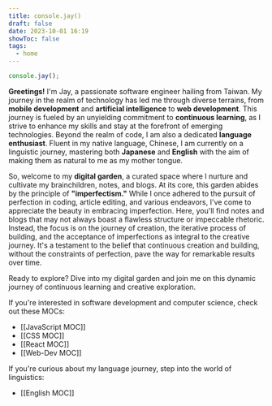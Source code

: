 ```yaml
---
title: console.jay()
draft: false
date: 2023-10-01 16:19
showToc: false
tags:
  - home
--- 
```


```js title="index.js"
console.jay();
```

**Greetings!** I'm Jay, a passionate software engineer hailing from Taiwan. My journey in the realm of technology has led me through diverse terrains, from **mobile development** and **artificial intelligence** to **web development**. This journey is fueled by an unyielding commitment to **continuous learning**, as I strive to enhance my skills and stay at the forefront of emerging technologies. Beyond the realm of code, I am also a dedicated **language enthusiast**. Fluent in my native language, Chinese, I am currently on a linguistic journey, mastering both **Japanese** and **English** with the aim of making them as natural to me as my mother tongue.

So, welcome to my **digital garden**, a curated space where I nurture and cultivate my brainchildren, notes, and blogs. At its core, this garden abides by the principle of **"imperfectism."** While I once adhered to the pursuit of perfection in coding, article editing, and various endeavors, I've come to appreciate the beauty in embracing imperfection. Here, you'll find notes and blogs that may not always boast a flawless structure or impeccable rhetoric. Instead, the focus is on the journey of creation, the iterative process of building, and the acceptance of imperfections as integral to the creative journey. It's a testament to the belief that continuous creation and building, without the constraints of perfection, pave the way for remarkable results over time.

Ready to explore? Dive into my digital garden and join me on this dynamic journey of continuous learning and creative exploration.

If you're interested in software development and computer science, check out these MOCs:
- [[JavaScript MOC]]
- [[CSS MOC]]
- [[React MOC]]
- [[Web-Dev MOC]]

If you're curious about my language journey, step into the world of linguistics:
- [[English MOC]]